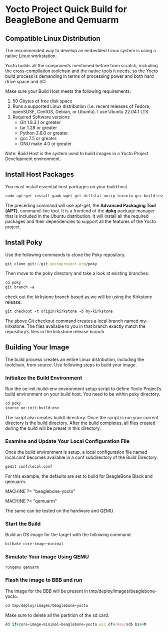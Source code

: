 # Yocto Project Quick Build for BeagleBone and Qemuarm

## Compatible Linux Distribution

The recommended way to develop an embedded Linux system is using a native Linux workstation.

Yocto builds all the components mentioned before from scratch, including the cross-compilation toolchain and the native tools it needs, so the Yocto build process is demanding in terms of processing power and both hard drive space and I/O.

Make sure your Build Host meets the following requirements:

1. 50 Gbytes of free disk space
2. Runs a supported Linux distribution (i.e. recent releases of Fedora, openSUSE, CentOS, Debian, or Ubuntu). I use Ubuntu 22.04.1 LTS
3. Required Software versions
    * Git 1.8.3.1 or greater
    * tar 1.28 or greater
    * Python 3.6.0 or greater.
    * gcc 7.5 or greater.
    * GNU make 4.0 or greater

Note: Build Host is the system used to build images in a Yocto Project Development environment.

## Install Host Packages

You must install essential host packages on your build host.

```rb
sudo apt-get install gawk wget git diffstat unzip texinfo gcc build-essential chrpath socat cpio python3 python3-pip python3-pexpect xz-utils debianutils iputils-ping python3-git python3-jinja2 libegl1-mesa libsdl1.2-dev pylint3 xterm python3-subunit mesa-common-dev zstd liblz4-tool
```

The preceding command will use apt-get, the **Advanced Packaging Tool (APT)**, command-line tool. It is a frontend of the **dpkg** package manager that is included in the Ubuntu distribution. It will install all the required packages and their dependencies to support all the features of the Yocto project.

## Install Poky

Use the following commands to clone the Poky repository.

```rb
git clone git://git.yoctoproject.org/poky
```

Then move to the poky directory and take a look at existing branches:

```rb
cd poky
git branch -a
```

check out the kirkstone branch based as we will be using the Kirkstone release:

```rb
git checkout -t origin/kirkstone -b my-kirkstone
```

The above Git checkout command creates a local branch named my-kirkstone. The files available to you in that branch exactly match the repository’s files in the kirkstone release branch.

## Building Your Image

The build process creates an entire Linux distribution, including the toolchain, from source. Use following steps to build your image.

### Initialize the Build Environment

Run the oe-init-build-env environment setup script to define Yocto Project’s build environment on your build host. You need to be within poky directory.

```rb
cd poky
source oe-init-build-env
```

The script also creates build/ directory. Once the script is run your current directory is the build directory. After the build completes, all files created during the build will be preset in this directory.

### Examine and Update Your Local Configuration File

Once the build environment is setup, a local configuration file named local.conf becomes available in a conf subdirectory of the Build Directory.
```bash
gedit conf/local.conf
```

For this example, the defaults are set to build for BeagleBone Black and qemuarm.

MACHINE ?= "beaglebone-yocto"

MACHINE ?= "qemuarm"

The same can be tested on the hardware and QEMU.

### Start the Build

Build an OS image for the target with the following command.

```rb
bitbake core-image-minimal
```

### Simulate Your Image Using QEMU

```rb
runqemu qemuarm
```

### Flash the image to BBB and run

The image for the BBB will be present in tmp/deploy/images/beaglebone-yocto.

```rb
cd tmp/deploy/images/beaglebone-yocto
```

Make sure to delete all the partition of the sd card.

```rb
dd if=core-image-minimal-beaglebone-yocto.wic of=/dev/sdb bs=4M
```
